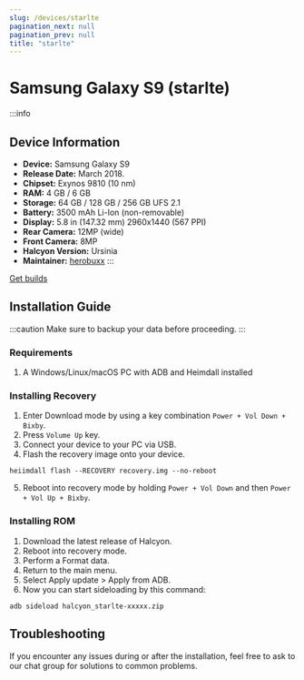 ```yaml
---
slug: /devices/starlte
pagination_next: null
pagination_prev: null
title: "starlte"
---
```


# Samsung Galaxy S9 (starlte)
:::info
## Device Information

- **Device:** Samsung Galaxy S9
- **Release Date:** March 2018.
- **Chipset:** 	Exynos 9810 (10 nm)
- **RAM:** 4  GB / 6 GB
- **Storage:** 64 GB / 128 GB / 256 GB UFS 2.1
- **Battery:** 3500 mAh Li-Ion (non-removable)
- **Display:** 5.8 in (147.32 mm) 2960x1440 (567 PPI)
- **Rear Camera:** 12MP (wide)
- **Front Camera:** 8MP
- **Halcyon Version:** Ursinia
- **Maintainer:** [herobuxx](https://github.com/herobuxx)
:::

<a href="https://www.pling.com/p/2058150/" class="button button--primary">Get builds</a>

## Installation Guide
:::caution
Make sure to backup your data before proceeding.
:::

### Requirements
1. A Windows/Linux/macOS PC with ADB and Heimdall installed

### Installing Recovery
1. Enter Download mode by using a key combination `Power + Vol Down + Bixby`.
2. Press `Volume Up` key.
3. Connect your device to your PC via USB.
4. Flash the recovery image onto your device.
```
heiimdall flash --RECOVERY recovery.img --no-reboot
```
5. Reboot into recovery mode by holding `Power + Vol Down` and then `Power + Vol Up + Bixby`.

### Installing ROM
1. Download the latest release of Halcyon.
2. Reboot into recovery mode.
3. Perform a Format data.
4. Return to the main menu.
5. Select Apply update > Apply from ADB.
6. Now you can start sideloading by this command:
```
adb sideload halcyon_starlte-xxxxx.zip
```

## Troubleshooting

If you encounter any issues during or after the installation, feel free to ask to our chat group for solutions to common problems.